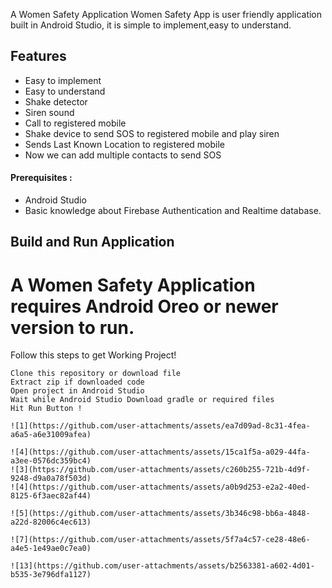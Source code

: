  A Women Safety Application
Women Safety App is user friendly application built in Android Studio,
it is simple to implement,easy to understand.

## Features
- Easy to implement
- Easy to understand
- Shake detector
- Siren sound
- Call to registered mobile
- Shake device to send SOS to registered mobile and play siren
- Sends Last Known Location to registered mobile
- Now we can add multiple contacts to send SOS

#### Prerequisites :
- Android Studio
- Basic knowledge about Firebase Authentication and Realtime database.
## Build and Run Application

# A Women Safety Application requires Android Oreo or newer version to run.
Follow this steps to get Working Project!
```
Clone this repository or download file
Extract zip if downloaded code
Open project in Android Studio
Wait while Android Studio Download gradle or required files
Hit Run Button !

![1](https://github.com/user-attachments/assets/ea7d09ad-8c31-4fea-a6a5-a6e31009afea)

![4](https://github.com/user-attachments/assets/15ca1f5a-a029-44fa-a3ee-0576dc359bc4)
![3](https://github.com/user-attachments/assets/c260b255-721b-4d9f-9248-d9a0a78f503d)
![4](https://github.com/user-attachments/assets/a0b9d253-e2a2-40ed-8125-6f3aec82af44)

![5](https://github.com/user-attachments/assets/3b346c98-bb6a-4848-a22d-82006c4ec613)

![7](https://github.com/user-attachments/assets/5f7a4c57-ce28-48e6-a4e5-1e49ae0c7ea0)

![13](https://github.com/user-attachments/assets/b2563381-a602-4d01-b535-3e796dfa1127)
